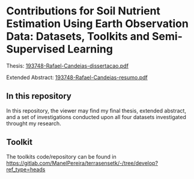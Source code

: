 # Contributions for Soil Nutrient Estimation Using Earth Observation Data: Datasets, Toolkits and Semi-Supervised Learning

Thesis: [193748-Rafael-Candeias-dissertacao.pdf](193748-Rafael-Candeias-dissertacao.pdf)

Extended Abstract: [193748-Rafael-Candeias-resumo.pdf](193748-Rafael-Candeias-resumo.pdf)


## In this repository

In this repository, the viewer may find my final thesis, extended abstract, and a set of investigations conducted upon all four datasets investigated throught my research.

## Toolkit

The toolkits code/repository can be found in https://gitlab.com/ManelPereira/terrasensetk/-/tree/develop?ref_type=heads
